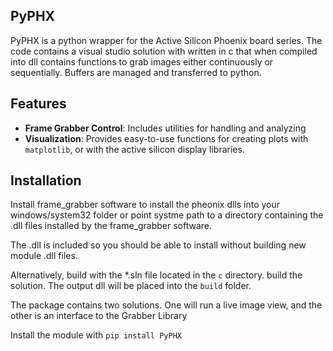 ## PyPHX
PyPHX is a python wrapper for the Active Silicon Phoenix board series. The code 
contains a visual studio solution with  written in c that when compiled into dll contains functions 
to grab images either continuously or sequentially. Buffers are managed 
and transferred to python. 

## Features
- **Frame Grabber Control**: Includes utilities for handling and analyzing 
- **Visualization**: Provides easy-to-use functions for creating plots 
with `matplotlib`, or with the active silicon display libraries.


## Installation 
Install frame_grabber software to install the pheonix dlls into your windows/system32 folder 
or point systme path to a directory containing the .dll files installed by the frame_grabber software. 

The .dll is included so you should be able to install without building new module .dll files. 

Alternatively, build with the *.sln file located in the `c` directory. build the solution. The output 
dll will be placed into the `build` folder. 

The package contains two solutions. One will run a live image view, and the other is an interface to the Grabber Library

Install the module with `pip install PyPHX`
